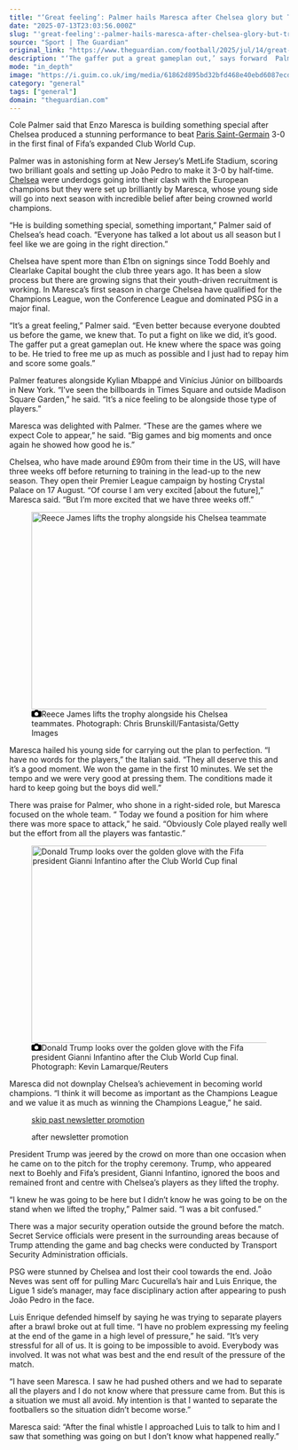 ```yaml
---
title: "‘Great feeling’: Palmer hails Maresca after Chelsea glory but Trump booed at final"
date: "2025-07-13T23:03:56.000Z"
slug: "'great-feeling':-palmer-hails-maresca-after-chelsea-glory-but-trump-booed-at-final"
source: "Sport | The Guardian"
original_link: "https://www.theguardian.com/football/2025/jul/14/great-feeling-palmer-hails-maresca-after-chelsea-glory-but-trump-booed-at-final"
description: "‘The gaffer put a great gameplan out,’ says forward  Palmer scored twice and set up Blues’ third in win  Cole Palmer said that Enzo Maresca is building something special after Chelsea produced a stunning performance to beat Paris Saint-Germain 3-0 in the first final of Fifa’s expanded Club World Cup. Palmer was in astonishing form at New Jersey’s MetLife Stadium, scoring two brilliant goals and setting up João Pedro to make it 3-0 by half‑time. Chelsea were underdogs going into their clash with the European champions but they were set up brilliantly by Maresca, whose young side will go into next season with incredible belief after being crowned world champions.  Continue reading..."
mode: "in_depth"
image: "https://i.guim.co.uk/img/media/61862d895bd32bfd468e40ebd6087ecd148e355b/0_392_3816_3052/master/3816.jpg?width=1200&height=630&quality=85&auto=format&fit=crop&overlay-align=bottom%2Cleft&overlay-width=100p&overlay-base64=L2ltZy9zdGF0aWMvb3ZlcmxheXMvdGctZGVmYXVsdC5wbmc&enable=upscale&s=8d90f229769a7f8440f571baa5f53ff5"
category: "general"
tags: ["general"]
domain: "theguardian.com"
---
```

<div id="readability-page-1" class="page"><div id="maincontent"><p>Cole Palmer said that Enzo Maresca is building something special after Chelsea produced a stunning performance to beat <a href="https://www.theguardian.com/football/parisstgermain" data-link-name="in body link" data-component="auto-linked-tag">Paris Saint-Germain</a> 3-0 in the first final of Fifa’s expanded Club World Cup.</p><p>Palmer was in astonishing form at New Jersey’s MetLife Stadium, scoring two brilliant goals and setting up João Pedro to make it 3-0 by half‑time. <a href="https://www.theguardian.com/football/chelsea" data-link-name="in body link" data-component="auto-linked-tag">Chelsea</a> were underdogs going into their clash with the European champions but they were set up brilliantly by Maresca, whose young side will go into next season with incredible belief after being crowned world champions.</p><figure id="73273d4d-a612-4ce0-810b-3a5c9a413824" data-spacefinder-role="richLink" data-spacefinder-type="model.dotcomrendering.pageElements.RichLinkBlockElement"><gu-island name="RichLinkComponent" priority="feature" deferuntil="idle" props="{&quot;richLinkIndex&quot;:2,&quot;element&quot;:{&quot;_type&quot;:&quot;model.dotcomrendering.pageElements.RichLinkBlockElement&quot;,&quot;prefix&quot;:&quot;Related: &quot;,&quot;text&quot;:&quot;Chelsea stun PSG to win Club World Cup after Cole Palmer’s cool double&quot;,&quot;elementId&quot;:&quot;73273d4d-a612-4ce0-810b-3a5c9a413824&quot;,&quot;role&quot;:&quot;richLink&quot;,&quot;url&quot;:&quot;https://www.theguardian.com/football/2025/jul/13/chelsea-stun-psg-to-win-club-world-cup-after-cole-palmers-cool-double&quot;},&quot;ajaxUrl&quot;:&quot;https://api.nextgen.guardianapps.co.uk&quot;,&quot;format&quot;:{&quot;design&quot;:0,&quot;display&quot;:0,&quot;theme&quot;:2}}"></gu-island></figure><p>“He is building something special, something important,” Palmer said of Chelsea’s head coach. “Everyone has talked a lot about us all season but I feel like we are going in the right direction.”</p><p>Chelsea have spent more than £1bn on signings since Todd Boehly and Clearlake Capital bought the club three years ago. It has been a slow process but there are growing signs that their youth-driven recruitment is working. In Maresca’s first season in charge Chelsea have qualified for the Champions League, won the Conference League and dominated PSG in a major final.</p><p>“It’s a great feeling,” Palmer said. “Even better because everyone doubted us before the game, we knew that. To put a fight on like we did, it’s good. The gaffer put a great gameplan out. He knew where the space was going to be. He tried to free me up as much as possible and I just had to repay him and score some goals.”</p><p>Palmer features alongside Kylian Mbappé and Vinícius Júnior on billboards in New York. “I’ve seen the billboards in Times Square and outside Madison Square Garden,” he said. “It’s a nice feeling to be alongside those type of players.”</p><p>Maresca was delighted with Palmer. “These are the games where we expect Cole to appear,” he said. “Big games and big moments and once again he showed how good he is.”</p><p>Chelsea, who have made around £90m from their time in the US, will have three weeks off before returning to training in the lead-up to the new season. They open their Premier League campaign by hosting Crystal Palace on 17 August. “Of course I am very excited [about the future],” Maresca said. “But I’m more excited that we have three weeks off.”</p><figure id="adcc228a-9307-4a2d-9d9f-f45fd7672d33" data-spacefinder-role="inline" data-spacefinder-type="model.dotcomrendering.pageElements.ImageBlockElement"><div id="img-2"><picture><source srcset="https://i.guim.co.uk/img/media/7931ccfb70c2204bb394cc725b091b984431bed9/728_0_4950_3960/master/4950.jpg?width=620&amp;dpr=2&amp;s=none&amp;crop=none" media="(min-width: 660px) and (-webkit-min-device-pixel-ratio: 1.25), (min-width: 660px) and (min-resolution: 120dpi)"><source srcset="https://i.guim.co.uk/img/media/7931ccfb70c2204bb394cc725b091b984431bed9/728_0_4950_3960/master/4950.jpg?width=620&amp;dpr=1&amp;s=none&amp;crop=none" media="(min-width: 660px)"><source srcset="https://i.guim.co.uk/img/media/7931ccfb70c2204bb394cc725b091b984431bed9/728_0_4950_3960/master/4950.jpg?width=605&amp;dpr=2&amp;s=none&amp;crop=none" media="(min-width: 480px) and (-webkit-min-device-pixel-ratio: 1.25), (min-width: 480px) and (min-resolution: 120dpi)"><source srcset="https://i.guim.co.uk/img/media/7931ccfb70c2204bb394cc725b091b984431bed9/728_0_4950_3960/master/4950.jpg?width=605&amp;dpr=1&amp;s=none&amp;crop=none" media="(min-width: 480px)"><source srcset="https://i.guim.co.uk/img/media/7931ccfb70c2204bb394cc725b091b984431bed9/728_0_4950_3960/master/4950.jpg?width=445&amp;dpr=2&amp;s=none&amp;crop=none" media="(min-width: 320px) and (-webkit-min-device-pixel-ratio: 1.25), (min-width: 320px) and (min-resolution: 120dpi)"><source srcset="https://i.guim.co.uk/img/media/7931ccfb70c2204bb394cc725b091b984431bed9/728_0_4950_3960/master/4950.jpg?width=445&amp;dpr=1&amp;s=none&amp;crop=none" media="(min-width: 320px)"><img alt="Reece James lifts the trophy alongside his Chelsea teammates" src="https://i.guim.co.uk/img/media/7931ccfb70c2204bb394cc725b091b984431bed9/728_0_4950_3960/master/4950.jpg?width=445&amp;dpr=1&amp;s=none&amp;crop=none" width="445" height="356" loading="lazy"></picture></div><figcaption data-spacefinder-role="inline"><span><svg width="18" height="13" viewBox="0 0 18 13"><path d="M18 3.5v8l-1.5 1.5h-15l-1.5-1.5v-8l1.5-1.5h3.5l2-2h4l2 2h3.5l1.5 1.5zm-9 7.5c1.9 0 3.5-1.6 3.5-3.5s-1.6-3.5-3.5-3.5-3.5 1.6-3.5 3.5 1.6 3.5 3.5 3.5z"></path></svg></span><span>Reece James lifts the trophy alongside his Chelsea teammates.</span> Photograph: Chris Brunskill/Fantasista/Getty Images</figcaption></figure><p>Maresca hailed his young side for carrying out the plan to perfection. “I have no words for the players,” the Italian said. “They all deserve this and it’s a good moment. We won the game in the first 10 minutes. We set the tempo and we were very good at pressing them. The conditions made it hard to keep going but the boys did well.”</p><p>There was praise for Palmer, who shone in a right-sided role, but Maresca focused on the whole team. “ Today we found a position for him where there was more space to attack,” he said. “Obviously Cole played really well but the effort from all the players was fantastic.”</p><figure id="ad4993ab-54d1-45b2-8622-c4bc90b204a5" data-spacefinder-role="inline" data-spacefinder-type="model.dotcomrendering.pageElements.ImageBlockElement"><div id="img-3"><picture><source srcset="https://i.guim.co.uk/img/media/317705bca66095af25f247c3a7d4cb1aa19acebb/661_222_5008_4007/master/5008.jpg?width=620&amp;dpr=2&amp;s=none&amp;crop=none" media="(min-width: 660px) and (-webkit-min-device-pixel-ratio: 1.25), (min-width: 660px) and (min-resolution: 120dpi)"><source srcset="https://i.guim.co.uk/img/media/317705bca66095af25f247c3a7d4cb1aa19acebb/661_222_5008_4007/master/5008.jpg?width=620&amp;dpr=1&amp;s=none&amp;crop=none" media="(min-width: 660px)"><source srcset="https://i.guim.co.uk/img/media/317705bca66095af25f247c3a7d4cb1aa19acebb/661_222_5008_4007/master/5008.jpg?width=605&amp;dpr=2&amp;s=none&amp;crop=none" media="(min-width: 480px) and (-webkit-min-device-pixel-ratio: 1.25), (min-width: 480px) and (min-resolution: 120dpi)"><source srcset="https://i.guim.co.uk/img/media/317705bca66095af25f247c3a7d4cb1aa19acebb/661_222_5008_4007/master/5008.jpg?width=605&amp;dpr=1&amp;s=none&amp;crop=none" media="(min-width: 480px)"><source srcset="https://i.guim.co.uk/img/media/317705bca66095af25f247c3a7d4cb1aa19acebb/661_222_5008_4007/master/5008.jpg?width=445&amp;dpr=2&amp;s=none&amp;crop=none" media="(min-width: 320px) and (-webkit-min-device-pixel-ratio: 1.25), (min-width: 320px) and (min-resolution: 120dpi)"><source srcset="https://i.guim.co.uk/img/media/317705bca66095af25f247c3a7d4cb1aa19acebb/661_222_5008_4007/master/5008.jpg?width=445&amp;dpr=1&amp;s=none&amp;crop=none" media="(min-width: 320px)"><img alt="Donald Trump looks over the golden glove with the Fifa president Gianni Infantino after the Club World Cup final" src="https://i.guim.co.uk/img/media/317705bca66095af25f247c3a7d4cb1aa19acebb/661_222_5008_4007/master/5008.jpg?width=445&amp;dpr=1&amp;s=none&amp;crop=none" width="445" height="356.05331469648564" loading="lazy"></picture></div><figcaption data-spacefinder-role="inline"><span><svg width="18" height="13" viewBox="0 0 18 13"><path d="M18 3.5v8l-1.5 1.5h-15l-1.5-1.5v-8l1.5-1.5h3.5l2-2h4l2 2h3.5l1.5 1.5zm-9 7.5c1.9 0 3.5-1.6 3.5-3.5s-1.6-3.5-3.5-3.5-3.5 1.6-3.5 3.5 1.6 3.5 3.5 3.5z"></path></svg></span><span>Donald Trump looks over the golden glove with the Fifa president Gianni Infantino after the Club World Cup final.</span> Photograph: Kevin Lamarque/Reuters</figcaption></figure><p>Maresca did not downplay Chelsea’s achievement in becoming world champions. “I think it will become as important as the Champions League and we value it as much as winning the Champions League,” he said.</p><figure data-spacefinder-role="inline" data-spacefinder-type="model.dotcomrendering.pageElements.NewsletterSignupBlockElement"><a data-ignore="global-link-styling" href="#EmailSignup-skip-link-14">skip past newsletter promotion</a><p id="EmailSignup-skip-link-14" tabindex="0" aria-label="after newsletter promotion" role="note">after newsletter promotion</p></figure><p>President Trump was jeered by the crowd on more than one occasion when he came on to the pitch for the trophy ceremony. Trump, who appeared next to Boehly and Fifa’s president, Gianni Infantino, ignored the boos and remained front and centre with Chelsea’s players as they lifted the trophy.</p><figure id="f7e81140-54c3-4ca9-b793-ca936e4f0afe" data-spacefinder-role="richLink" data-spacefinder-type="model.dotcomrendering.pageElements.RichLinkBlockElement"><gu-island name="RichLinkComponent" priority="feature" deferuntil="idle" props="{&quot;richLinkIndex&quot;:16,&quot;element&quot;:{&quot;_type&quot;:&quot;model.dotcomrendering.pageElements.RichLinkBlockElement&quot;,&quot;prefix&quot;:&quot;Related: &quot;,&quot;text&quot;:&quot;Is the Club World Cup a good addition to the football calendar?&quot;,&quot;elementId&quot;:&quot;f7e81140-54c3-4ca9-b793-ca936e4f0afe&quot;,&quot;role&quot;:&quot;richLink&quot;,&quot;url&quot;:&quot;https://www.theguardian.com/football/2025/jul/11/club-world-cup-football-calendar-tournament&quot;},&quot;ajaxUrl&quot;:&quot;https://api.nextgen.guardianapps.co.uk&quot;,&quot;format&quot;:{&quot;design&quot;:0,&quot;display&quot;:0,&quot;theme&quot;:2}}"></gu-island></figure><p>“I knew he was going to be here but I didn’t know he was going to be on the stand when we lifted the trophy,” Palmer said. “I was a bit confused.”</p><p>There was a major security operation outside the ground before the match. Secret Service officials were present in the surrounding areas because of Trump attending the game and bag checks were conducted by Transport Security Administration officials.</p><p>PSG were stunned by Chelsea and lost their cool towards the end. João Neves was sent off for pulling Marc Cucurella’s hair and Luis Enrique, the Ligue 1 side’s manager, may face disciplinary action after appearing to push João Pedro in the face.</p><div><p>Luis Enrique defended himself by saying he was trying to separate players after a brawl broke out at full time. “I have no problem expressing my feeling at the end of the game in a high level of pressure,” he said. “It’s very stressful for all of us. It is going to be impossible to avoid. Everybody was involved. It was not what was best and the end result of the pressure of the match.</p><p>
 “I have seen Maresca. I saw he had pushed others and we had to separate all the players and I do not know where that pressure came from. But this is a situation we must all avoid. My intention is that I wanted to separate the footballers so the situation didn’t become worse.”</p></div><p>Maresca said: “After the final whistle I approached Luis to talk to him and I saw that something was going on but I don’t know what happened really.”</p></div></div>